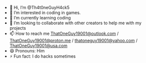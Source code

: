 - 👋 Hi, I’m @Th4t0neGuyH4ck5
- 👀 I’m interested in coding in games.
- 🌱 I’m currently learning coding
- 💞️ I’m looking to collaborate with other creators to help me with my projects
- 📫 How to reach me ThatOneGuy19001@outlook.com / ThatOneGuy19001@proton.me / thatoneguy19001@yahoo.com / ThatOneGuy19001@usa.com
- 😄 Pronouns: Him
- ⚡ Fun fact: I do hacks sometimes

<!---
Th4t0neGuyH4ck5/Th4t0neGuyH4ck5 is ✨ special ✨ repository because its `ABOUTME.md` (this file) appears on your GitHub profile.
You can click the Preview link to take a look at your changes.
--->
